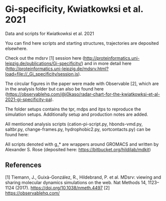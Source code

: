 # Gi-specificity, Kwiatkowksi et al. 2021

Data and scripts for Kwiatkowksi et al. 2021

You can find here scripts and starting structures, trajectories are deposited elsewhere.

Check out the mdsrv [1] session here (http://proteinformatics.uni-leipzig.de/publications/Gi-specificity/) and in more detail here (http://proteinformatics.uni-leipzig.de/mdsrv.html?load=file://_Gi_specificity/session.js).

The circular figures in the paper were made with Observable [2], which are in the analysis folder but can also be found here (https://observablehq.com/@j0kaso/radar-chart-for-the-kwiatkowksi-et-al-2021-gi-specificity-pa).


The folder setups contains the tpr, mdps and itps to reproduce the simulation setups. Additionally setup and production notes are added.



All mentioned analysis scripts (cation-pi-script.py, hbonds-vmd.py, saltbr.py, change-frames.py, hydrophobic2.py, sortcontacts.py) can be found here:

All scripts denoted with g_* are wrappers around GROMACS and written by Alexander S. Rose (deposited here: https://bitbucket.org/hildilab/mdkit)


## References

[1] Tiemann, J., Guixà-González, R., Hildebrand, P. et al. MDsrv: viewing and sharing molecular dynamics simulations on the web. Nat Methods 14, 1123–1124 (2017). https://doi.org/10.1038/nmeth.4497
[2] https://observablehq.com/